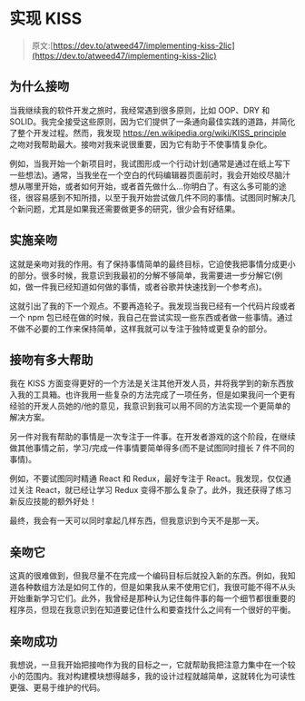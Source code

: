 # 实现 KISS

> 原文:[https://dev.to/atweed47/implementing-kiss-2lic](https://dev.to/atweed47/implementing-kiss-2lic)

## [](#why-kiss)为什么接吻

当我继续我的软件开发之旅时，我经常遇到很多原则，比如 OOP、DRY 和 SOLID。我完全接受这些原则，因为它们提供了一条通向最佳实践的道路，并简化了整个开发过程。然而，我发现 https://en.wikipedia.org/wiki/KISS_principle 之吻对我帮助最大。接吻对我来说很重要，因为它有助于不使事情复杂化。

例如，当我开始一个新项目时，我试图形成一个行动计划(通常是通过在纸上写下一些想法)。通常，当我坐在一个空白的代码编辑器页面前时，我会开始绞尽脑汁想从哪里开始，或者如何开始，或者首先做什么...你明白了。有这么多可能的途径，很容易感到不知所措，以至于我开始尝试做几件不同的事情。试图同时解决几个新问题，尤其是如果我还需要做更多的研究，很少会有好结果。

## [](#implementing-kiss)实施亲吻

这就是亲吻对我的作用。有了保持事情简单的最终目标，它迫使我把事情分成更小的部分。很多时候，我意识到我最初的分解不够简单，我需要进一步分解它(例如，做一件我已经知道如何做的事情，或者谷歌并快速找到一个参考点)。

这就引出了我的下一个观点。不要再造轮子。我发现当我已经有一个代码片段或者一个 npm 包已经在做的时候，我自己在尝试实现一些东西或者做一些事情。通过不做不必要的工作来保持简单，这样我就可以专注于独特或更复杂的部分。

## [](#how-kiss-helps)接吻有多大帮助

我在 KISS 方面变得更好的一个方法是关注其他开发人员，并将我学到的新东西放入我的工具箱。也许我用一些复杂的方法完成了一项任务，但是如果我问一个更有经验的开发人员她的/他的意见，我意识到我可以用不同的方法实现一个更简单的解决方案。

另一件对我有帮助的事情是一次专注于一件事。在开发者游戏的这个阶段，在继续做其他事情之前，学习/完成一件事情要简单得多(而不是试图同时擅长 7 件不同的事情)。

例如，不要试图同时精通 React 和 Redux，最好专注于 React。我发现，仅仅通过关注 React，就已经让学习 Redux 变得不那么复杂了。此外，我还获得了练习新反应技能的额外好处！

最终，我会有一天可以同时拿起几样东西，但我意识到今天不是那一天。

## [](#kiss-it)亲吻它

这真的很难做到，但我尽量不在完成一个编码目标后就投入新的东西。例如，我知道各种数组方法是如何工作的，但是如果我从来不使用它们，我很可能不得不从头开始重新学习它们。此外，我曾经是那种认为记住每件事的每一个细节都很重要的程序员，但现在我意识到在知道要记住什么和要查找什么之间有一个很好的平衡。

## [](#kiss-success)亲吻成功

我想说，一旦我开始把接吻作为我的目标之一，它就帮助我把注意力集中在一个较小的范围内。我对构建模块想得越多，我的设计过程就越简单，这就转化为可读性更强、更易于维护的代码。